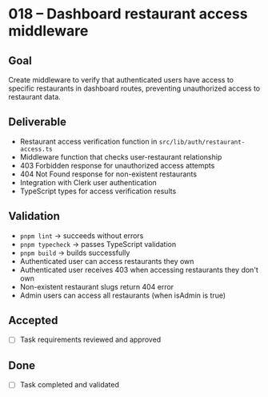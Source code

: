 # 018 – Dashboard restaurant access middleware

## Goal

Create middleware to verify that authenticated users have access to specific restaurants in dashboard routes, preventing unauthorized access to restaurant data.

## Deliverable

- Restaurant access verification function in `src/lib/auth/restaurant-access.ts`
- Middleware function that checks user-restaurant relationship
- 403 Forbidden response for unauthorized access attempts
- 404 Not Found response for non-existent restaurants
- Integration with Clerk user authentication
- TypeScript types for access verification results

## Validation

- `pnpm lint` → succeeds without errors
- `pnpm typecheck` → passes TypeScript validation
- `pnpm build` → builds successfully
- Authenticated user can access restaurants they own
- Authenticated user receives 403 when accessing restaurants they don't own
- Non-existent restaurant slugs return 404 error
- Admin users can access all restaurants (when isAdmin is true)

## Accepted

- [ ] Task requirements reviewed and approved

## Done

- [ ] Task completed and validated
